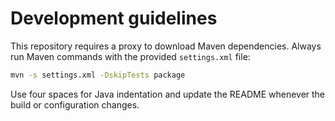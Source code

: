 # Development guidelines

This repository requires a proxy to download Maven dependencies.
Always run Maven commands with the provided `settings.xml` file:

```bash
mvn -s settings.xml -DskipTests package
```

Use four spaces for Java indentation and update the README whenever the build or configuration changes.
